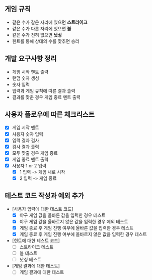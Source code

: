 

## 게임 규칙 

- 같은 수가 같은 자리에 있으면 **스트라이크**
- 같은 수가 다른 자리에 있으면 **볼**
- 같은 수가 전혀 없으면 **낫싱**
- 힌트를 통해 상대의 수를 맞추면 승리

## 개발 요구사항 정리

- 게임 시작 멘트 출력 
- 랜덤 숫자 생성 
- 숫자 입력 
- 입력과 게임 규칙에 따른 결과 출력
- 결과를 맞춘 경우 게임 종료 멘트 출력 

## 사용자 플로우에 따른 체크리스트

- [x] 게임 시작 멘트 
- [x] 사용자 숫자 입력
- [x] 입력 결과 검사
- [x] 검사 결과 출력
- [x] 모두 맞출 경우 게임 종료
- [x] 게임 종료 멘트 출력
- [x] 사용자 1 or 2 입력
  - [x] 1 입력 -> 게임 새로 시작
  - [x] 2 입력 -> 게임 종료 

## 테스트 코드 작성과 예외 추가 

- [사용자 입력에 대한 테스트 코드]
  - [x] 야구 게임 값을 올바른 값을 입력한 경우 테스트 
  - [x] 야구 게임 값을 올바르지 않은 값을 입력한 경우 예외 테스트
  - [x] 게임 종료 후 게임 진행 여부에 올바른 값을 입력한 경우 테스트
  - [x] 게임 종료 후 게임 진행 여부에 올바르지 않은 값을 입력한 경우 테스트
- [힌트에 대한 테스트 코드]
  - [ ] 스트라이크 테스트
  - [ ] 볼 테스트 
  - [ ] 낫싱 테스트
- [게임 결과에 대한 테스트]
  - [ ] 게임 결과에 대한 테스트
